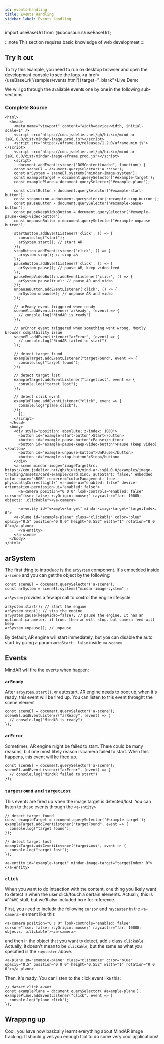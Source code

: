 ```yaml
---
id: events-handling 
title: Events Handling
sidebar_label: Events Handling
---
```


import useBaseUrl from '@docusaurus/useBaseUrl';

:::note
This section requires basic knowledge of web development
:::

## Try it out
To try this example, you need to run on desktop browser and open the development console to see the logs. <a href={useBaseUrl('/samples/events.html')} target="_blank">Live Demo</a>

We will go through the available events one by one in the following sub-sections. 

### Complete Source
```
<html>
  <head>
    <meta name="viewport" content="width=device-width, initial-scale=1" />
    <script src="https://cdn.jsdelivr.net/gh/hiukim/mind-ar-js@1.0.0/dist/mindar-image.prod.js"></script>
    <script src="https://aframe.io/releases/1.2.0/aframe.min.js"></script>
    <script src="https://cdn.jsdelivr.net/gh/hiukim/mind-ar-js@1.0.0/dist/mindar-image-aframe.prod.js"></script>
    <script>
      document.addEventListener("DOMContentLoaded", function() {
	const sceneEl = document.querySelector('a-scene');
	const arSystem = sceneEl.systems["mindar-image-system"];
	const exampleTarget = document.querySelector('#example-target');
	const examplePlane = document.querySelector('#example-plane');

	const startButton = document.querySelector("#example-start-button");
	const stopButton = document.querySelector("#example-stop-button");
	const pauseButton = document.querySelector("#example-pause-button");
	const pauseKeepVideoButton = document.querySelector("#example-pause-keep-video-button");
	const unpauseButton = document.querySelector("#example-unpause-button");

	startButton.addEventListener('click', () => {
	  console.log("start");
	  arSystem.start(); // start AR 
	});
	stopButton.addEventListener('click', () => {
	  arSystem.stop(); // stop AR 
	});
	pauseButton.addEventListener('click', () => {
	  arSystem.pause(); // pause AR, keep video feed
	});
	pauseKeepVideoButton.addEventListener('click', () => {
	  arSystem.pause(true); // pause AR and video
	});
	unpauseButton.addEventListener('click', () => {
	  arSystem.unpause(); // unpause AR and video
	});

	// arReady event triggered when ready
	sceneEl.addEventListener("arReady", (event) => {
	  // console.log("MindAR is ready")
	});

	// arError event triggered when something went wrong. Mostly browser compatbility issue
	sceneEl.addEventListener("arError", (event) => {
	  // console.log("MindAR failed to start")
	});

	// detect target found
	exampleTarget.addEventListener("targetFound", event => {
	  console.log("target found");
	});

	// detect target lost
	exampleTarget.addEventListener("targetLost", event => {
	  console.log("target lost");
	});

	// detect click event
	examplePlane.addEventListener("click", event => {
	  console.log("plane click");
	});
      });
    </script>
  </head>
  <body>
    <div style="position: absolute; z-index: 1000">
      <button id="example-start-button">Start</button>
      <button id="example-pause-button">Pause</button>
      <button id="example-pause-keep-video-button">Pause (keep video)</button>
      <button id="example-unpause-button">UnPause</button>
      <button id="example-stop-button">Stop</button>
    </div>
    <a-scene mindar-image="imageTargetSrc: https://cdn.jsdelivr.net/gh/hiukim/mind-ar-js@1.0.0/examples/image-tracking/assets/card-example/card.mind; autoStart: false;" embedded color-space="sRGB" renderer="colorManagement: true, physicallyCorrectLights" vr-mode-ui="enabled: false" device-orientation-permission-ui="enabled: false">
      <a-camera position="0 0 0" look-controls="enabled: false" cursor="fuse: false; rayOrigin: mouse;" raycaster="far: 10000; objects: .clickable"></a-camera>

      <a-entity id="example-target" mindar-image-target="targetIndex: 0">
	<a-plane id="example-plane" class="clickable" color="blue" opaciy="0.5" position="0 0 0" height="0.552" width="1" rotation="0 0 0"></a-plane>
      </a-entity>
    </a-scene>
  </body>
</html>
```

## arSystem

The first thing to introduce is the `arSystem` component. It's embedded inside `a-scene` and you can get the object by the following:

```
const sceneEl = document.querySelector('a-scene');
const arSystem = sceneEl.systems["mindar-image-system"];
```

`arSystem` provides a few api call to control the engine lifecycle 

```
arSystem.start(); // start the engine 
arSystem.stop(); // stop the engine
arSystem.pause(keepVideo=false); // pause the engine. It has an optional parameter. if true, then ar will stop, but camera feed will keep
arSystem.unpause(); // unpause
```

By default, AR engine will start immediately, but you can disable the auto start by giving a param `autoStart: false` inside `<a-scene>`

## Events

MindAR will fire the events when happen:

### `arReady`
After `arSystem.start()`, or autostart, AR engine needs to boot up, when it's ready, this event will be fired up. You can listen to this event throught the scene element

```
const sceneEl = document.querySelector('a-scene');
sceneEl.addEventListener("arReady", (event) => {
  // console.log("MindAR is ready")
});
```

### `arError`
Sometimes, AR engine might be failed to start. There could be many reasons, but one most likely reason is camera failed to start. When this happens, this event will be fired up.

```
const sceneEl = document.querySelector('a-scene');
sceneEl.addEventListener("arError", (event) => {
  // console.log("MindAR failed to start")
});
```

### `targetFound` and `targetLost`
This events are fired up when the image target is detected/lost. You can listen to these events through the `<a-entity>`

```
// detect target found
const exampleTarget = document.querySelector('#example-target');
exampleTarget.addEventListener("targetFound", event => {
  console.log("target found");
});

// detect target lost
exampleTarget.addEventListener("targetLost", event => {
  console.log("target lost");
});

<a-entity id="example-target" mindar-image-target="targetIndex: 0">
</a-entity>

```

### `click`
When you want to do inteaction with the content, one thing you likely want to detect is when the user click/touch a certain elements. Actually, this is `AFRAME` stuff, but we'll also included here for reference.

First, you need to include the following `cursor` and `raycaster` in the `<a-camera>` element like this:

```
<a-camera position="0 0 0" look-controls="enabled: false" cursor="fuse: false; rayOrigin: mouse;" raycaster="far: 10000; objects: .clickable"></a-camera>

``` 

and then in the object that you want to detect, add a class `clickable`. Actually, it doesn't mean to be `clickable`, but the same as what you specified in the `raycaster` above.

```
<a-plane id="example-plane" class="clickable" color="blue" opaciy="0.5" position="0 0 0" height="0.552" width="1" rotation="0 0 0"></a-plane>

```

Then, it's ready. You can listen to the click event like this:

```
// detect click event
const examplePlane = document.querySelector('#example-plane');
examplePlane.addEventListener("click", event => {
  console.log("plane click");
});
```

## Wrapping up

Cool, you have now basically learnt everything about MindAR image tracking. It should gives you enough tool to do some very cool applications! 
